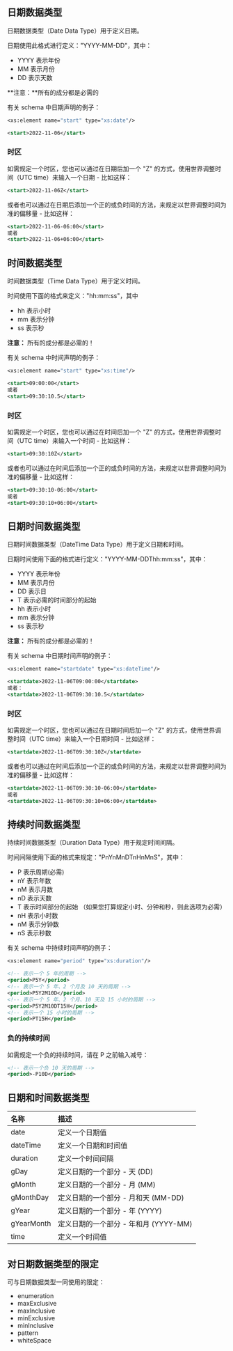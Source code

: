 ## 日期数据类型

日期数据类型（Date Data Type）用于定义日期。

日期使用此格式进行定义："YYYY-MM-DD"，其中：

- YYYY 表示年份
- MM 表示月份
- DD 表示天数

**注意：**所有的成分都是必需的

有关 schema 中日期声明的例子：

```scheme
<xs:element name="start" type="xs:date"/>
```

```xml
<start>2022-11-06</start>
```

### 时区

如需规定一个时区，您也可以通过在日期后加一个 "Z" 的方式，使用世界调整时间（UTC time）来输入一个日期 - 比如这样：

```xml
<start>2022-11-06Z</start>
```

或者也可以通过在日期后添加一个正的或负时间的方法，来规定以世界调整时间为准的偏移量 - 比如这样：

```xml
<start>2022-11-06-06:00</start>
或者
<start>2022-11-06+06:00</start>
```

## 时间数据类型

时间数据类型（Time Data Type）用于定义时间。

时间使用下面的格式来定义："hh:mm:ss"，其中

- hh 表示小时
- mm 表示分钟
- ss 表示秒

**注意：** 所有的成分都是必需的！

有关 schema 中时间声明的例子：

```scheme
<xs:element name="start" type="xs:time"/>
```

```xml
<start>09:00:00</start>
或者
<start>09:30:10.5</start>
```

### 时区

如需规定一个时区，您也可以通过在时间后加一个 "Z" 的方式，使用世界调整时间（UTC time）来输入一个时间 - 比如这样：

```xml
<start>09:30:10Z</start>
```

或者也可以通过在时间后添加一个正的或负时间的方法，来规定以世界调整时间为准的偏移量 - 比如这样：

```xml
<start>09:30:10-06:00</start>
或者
<start>09:30:10+06:00</start>
```

## 日期时间数据类型

日期时间数据类型（DateTime Data Type）用于定义日期和时间。

日期时间使用下面的格式进行定义："YYYY-MM-DDThh:mm:ss"，其中：

- YYYY 表示年份
- MM 表示月份
- DD 表示日
- T 表示必需的时间部分的起始
- hh 表示小时
- mm 表示分钟
- ss 表示秒

**注意：** 所有的成分都是必需的！

有关 schema 中日期时间声明的例子：

```scheme
<xs:element name="startdate" type="xs:dateTime"/>
```

```xml
<startdate>2022-11-06T09:00:00</startdate>
或者：
<startdate>2022-11-06T09:30:10.5</startdate>
```

### 时区

如需规定一个时区，您也可以通过在日期时间后加一个 "Z" 的方式，使用世界调整时间（UTC time）来输入一个日期时间 - 比如这样：

```xml
<startdate>2022-11-06T09:30:10Z</startdate>
```

或者也可以通过在时间后添加一个正的或负时间的方法，来规定以世界调整时间为准的偏移量 - 比如这样：

```xml
<startdate>2022-11-06T09:30:10-06:00</startdate>
或者
<startdate>2022-11-06T09:30:10+06:00</startdate>
```

## 持续时间数据类型

持续时间数据类型（Duration Data Type）用于规定时间间隔。

时间间隔使用下面的格式来规定："PnYnMnDTnHnMnS"，其中：

- P 表示周期(必需)
- nY 表示年数
- nM 表示月数
- nD 表示天数
- T 表示时间部分的起始 （如果您打算规定小时、分钟和秒，则此选项为必需）
- nH 表示小时数
- nM 表示分钟数
- nS 表示秒数

有关 schema 中持续时间声明的例子：

```scheme
<xs:element name="period" type="xs:duration"/>
```

```xml
<!-- 表示一个 5 年的周期 -->
<period>P5Y</period>
<!-- 表示一个 5 年、2 个月及 10 天的周期 -->
<period>P5Y2M10D</period>
<!-- 表示一个 5 年、2 个月、10 天及 15 小时的周期 -->
<period>P5Y2M10DT15H</period>
<!-- 表示一个 15 小时的周期 -->
<period>PT15H</period>
```

### 负的持续时间

如需规定一个负的持续时间，请在 P 之前输入减号：

```xml
<!-- 表示一个负 10 天的周期 -->
<period>-P10D</period>
```

## 日期和时间数据类型

| 名称       | 描述                                  |
| :--------- | :------------------------------------ |
| date       | 定义一个日期值                        |
| dateTime   | 定义一个日期和时间值                  |
| duration   | 定义一个时间间隔                      |
| gDay       | 定义日期的一个部分 - 天 (DD)          |
| gMonth     | 定义日期的一个部分 - 月 (MM)          |
| gMonthDay  | 定义日期的一个部分 - 月和天 (MM-DD)   |
| gYear      | 定义日期的一个部分 - 年 (YYYY)        |
| gYearMonth | 定义日期的一个部分 - 年和月 (YYYY-MM) |
| time       | 定义一个时间值                        |

## 对日期数据类型的限定

可与日期数据类型一同使用的限定：

- enumeration
- maxExclusive
- maxInclusive
- minExclusive
- minInclusive
- pattern
- whiteSpace